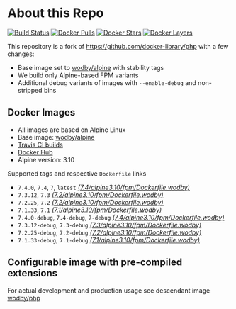 # About this Repo

[![Build Status](https://travis-ci.org/wodby/base-php.svg?branch=master)](https://travis-ci.org/wodby/base-php)
[![Docker Pulls](https://img.shields.io/docker/pulls/wodby/base-php.svg)](https://hub.docker.com/r/wodby/base-php)
[![Docker Stars](https://img.shields.io/docker/stars/wodby/base-php.svg)](https://hub.docker.com/r/wodby/base-php)
[![Docker Layers](https://images.microbadger.com/badges/image/wodby/base-php.svg)](https://microbadger.com/images/wodby/base-php)

This repository is a fork of https://github.com/docker-library/php with a few changes:

* Base image set to [wodby/alpine](https://github.com/wodby/alpine) with stability tags
* We build only Alpine-based FPM variants
* Additional debug variants of images with `--enable-debug` and non-stripped bins

## Docker Images

* All images are based on Alpine Linux
* Base image: [wodby/alpine](https://github.com/wodby/alpine)
* [Travis CI builds](https://travis-ci.org/wodby/base-php) 
* [Docker Hub](https://hub.docker.com/r/wodby/base-php)
* Alpine version: 3.10

Supported tags and respective `Dockerfile` links

* `7.4.0`, `7.4`, `7`, `latest` [_(7.4/alpine3.10/fpm/Dockerfile.wodby)_]
* `7.3.12`, `7.3` [_(7.2/alpine3.10/fpm/Dockerfile.wodby)_]
* `7.2.25`, `7.2` [_(7.2/alpine3.10/fpm/Dockerfile.wodby)_]
* `7.1.33`, `7.1` [_(7.1/alpine3.10/fpm/Dockerfile.wodby)_]
* `7.4.0-debug`, `7.4-debug`, `7-debug` [_(7.4/alpine3.10/fpm/Dockerfile.wodby)_]
* `7.3.12-debug`, `7.3-debug` [_(7.3/alpine3.10/fpm/Dockerfile.wodby)_]
* `7.2.25-debug`, `7.2-debug` [_(7.2/alpine3.10/fpm/Dockerfile.wodby)_]
* `7.1.33-debug`, `7.1-debug` [_(7.1/alpine3.10/fpm/Dockerfile.wodby)_]

## Configurable image with pre-compiled extensions

For actual development and production usage see descendant image [wodby/php](https://github.com/wodby/php)

[_(7.4/alpine3.10/fpm/Dockerfile.wodby)_]: https://github.com/wodby/base-php/tree/master/7.4/alpine3.10/fpm/Dockerfile.wodby
[_(7.3/alpine3.10/fpm/Dockerfile.wodby)_]: https://github.com/wodby/base-php/tree/master/7.3/alpine3.10/fpm/Dockerfile.wodby
[_(7.2/alpine3.10/fpm/Dockerfile.wodby)_]: https://github.com/wodby/base-php/tree/master/7.2/alpine3.10/fpm/Dockerfile.wodby
[_(7.1/alpine3.10/fpm/Dockerfile.wodby)_]: https://github.com/wodby/base-php/tree/master/7.1/alpine3.10/fpm/Dockerfile.wodby
